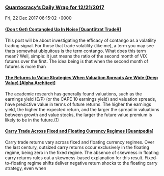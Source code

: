 ### [Quantocracy’s Daily Wrap for 12/21/2017](http://quantocracy.com/quantocracys-daily-wrap-for-12212017/)
Fri, 22 Dec 2017 06:15:02 +0000
#### [(Don   t Get) Contangled Up In Noise [QuantStrat TradeR]](https://quantstrattrader.wordpress.com/2017/12/21/dont-get-contangled-up-in-noise/)
This post will be about investigating the efficacy of contango as a volatility trading signal. For those that trade volatility (like me), a term you may see thats somewhat ubiquitous is the term contango. What does this term mean? Well, simple: it just means the ratio of the second month of VIX futures over the first. The idea being is that when the second month of futures is more than
#### [The Returns to Value Strategies When Valuation Spreads Are Wide (Deep Value) [Alpha Architect]](https://alphaarchitect.com/2017/12/21/the-returns-to-value-strategies-when-valuation-spreads-are-wide/)
The academic research has generally found valuations, such as the earnings yield (E/P) (or the CAPE 10 earnings yield) and valuation spreads, have predictive value in terms of future returns. The higher the earnings yield, the higher the expected return, and the larger the spread in valuations between growth and value stocks, the larger the future value premium is likely to be in the future.(1)
#### [Carry Trade Across Fixed and Floating Currency Regimes [Quantpedia]](https://quantpedia.com/Blog/Details/carry-trade-across-fixed-and-floating-currency-regimes?a=6080)
Carry trade returns vary across fixed and floating currency regimes. Over the last century, outsized carry returns occur exclusively in the floating regime, being zero in the fixed regime. The absence of skewness in floating carry returns rules out a skewness-based explanation for this result. Fixed-to-floating regime shifts deliver negative return shocks to the floating carry strategy, even when
